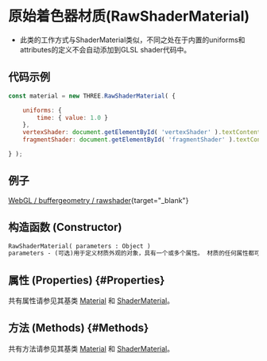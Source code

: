 # 原始着色器材质(RawShaderMaterial)

- 此类的工作方式与ShaderMaterial类似，不同之处在于内置的uniforms和attributes的定义不会自动添加到GLSL shader代码中。
  
## 代码示例
```js
const material = new THREE.RawShaderMaterial( {

	uniforms: {
		time: { value: 1.0 }
	},
	vertexShader: document.getElementById( 'vertexShader' ).textContent,
	fragmentShader: document.getElementById( 'fragmentShader' ).textContent,

} );
```

## 例子

[WebGL / buffergeometry / rawshader](../examples/webgl_buffergeometry_rawshader){target="_blank"}

## 构造函数 (Constructor)

```md
RawShaderMaterial( parameters : Object )
parameters - (可选)用于定义材质外观的对象，具有一个或多个属性。 材质的任何属性都可以从此处传入(包括从Material 和 ShaderMaterial继承的任何属性)。
```

## 属性 (Properties) {#Properties}

共有属性请参见其基类 [Material](./Material) 和 [ShaderMaterial](./ShaderMaterial)。


## 方法 (Methods) {#Methods}

共有方法请参见其基类 [Material](./Material) 和 [ShaderMaterial](./ShaderMaterial)。
